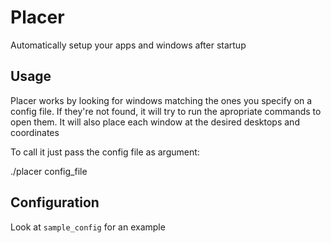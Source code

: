 # Placer

Automatically setup your apps and windows after startup

## Usage

Placer works by looking for windows matching the ones you specify on a config file. If they're not found, it will try to run the apropriate commands to open them.
It will also place each window at the desired desktops and coordinates

To call it just pass the config file as argument:

./placer config_file

## Configuration

Look at `sample_config` for an example
